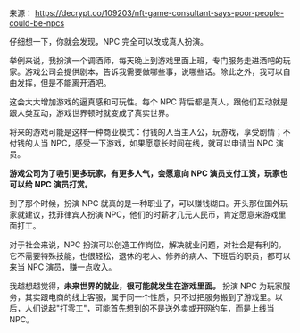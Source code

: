 
来源： https://decrypt.co/109203/nft-game-consultant-says-poor-people-could-be-npcs

仔细想一下，你就会发现，NPC 完全可以改成真人扮演。

举例来说，我扮演一个调酒师，每天晚上到游戏里面上班，专门服务走进酒吧的玩家。游戏公司会提供剧本，告诉我需要做哪些事，说哪些话。除此之外，我可以自由发挥，但是不能离开酒吧。

这会大大增加游戏的逼真感和可玩性。每个 NPC 背后都是真人，跟他们互动就是跟人类互动，游戏世界顿时就变成了真实世界。

将来的游戏可能是这样一种商业模式：付钱的人当主人公，玩游戏，享受剧情；不付钱的人当 NPC，感受一下游戏，如果愿意长时间在线，就可以申请当 NPC 演员。

**游戏公司为了吸引更多玩家，有更多人气，会愿意向 NPC 演员支付工资，玩家也可以给 NPC 演员打赏。**

到了那个时候，扮演 NPC 就真的是一种职业了，可以赚钱糊口。开头那位国外玩家就建议，找菲律宾人扮演 NPC，他们的时薪才几元人民币，肯定愿意来游戏里面打工。

对于社会来说，NPC 扮演可以创造工作岗位，解决就业问题，对社会是有利的。它不需要特殊技能，也很轻松，退休的老人、修养的病人、下班后的职员，都可以来当 NPC 演员，赚一点收入。

我越想越觉得，**未来世界的就业，很可能就发生在游戏里面。** 扮演 NPC 为玩家服务，其实跟电商的线上客服，属于同一个性质，只不过把服务搬到了游戏里。以后，人们说起"打零工"，可能首先想到的不是送外卖或开网约车，而是上线当 NPC。

